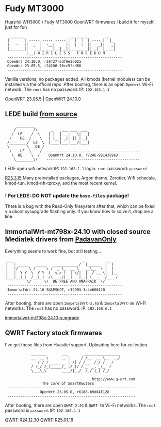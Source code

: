 # Fudy MT3000
Huasifei WH3000 / Fudy MT3000 OpenWRT firmwares
I build it for myself, just for fun

```
  _______                     ________        __
 |       |.-----.-----.-----.|  |  |  |.----.|  |_
 |   -   ||  _  |  -__|     ||  |  |  ||   _||   _|
 |_______||   __|_____|__|__||________||__|  |____|
          |__| W I R E L E S S   F R E E D O M
 -----------------------------------------------------
 OpenWrt 24.10.0, r28427-6df0e3d02a
 OpenWrt 23.05.5, r24106-10cc5fcd00
 -----------------------------------------------------
```

Vanilla versions, no packages added. All kmods (kernel modules) can be installed via the official repo.
After booting, there is an open `Openwrt` Wi-Fi network. The `root` has no password. IP: `192.168.1.1`

[OpenWRT 23.05.5](https://github.com/fildunsky/Fudy-MT3000/raw/refs/heads/main/OpenWRT%2023.05.5/openwrt-23.05.5-mediatek-filogic-huasifei_wh3000-emmc-squashfs-sysupgrade.bin) | [OpenWRT 24.10.0](https://github.com/fildunsky/Fudy-MT3000/raw/refs/heads/main/OpenWRT%2024.10.0/openwrt-24.10.0-mediatek-filogic-huasifei_wh3000-emmc-squashfs-sysupgrade.bin)


## LEDE build [from source](https://github.com/coolsnowwolf/lede)

```
     _________
    /        /\      _    ___ ___  ___
   /  LE    /  \    | |  | __|   \| __|
  /    DE  /    \   | |__| _|| |) | _|
 /________/  LE  \  |____|___|___/|___|
 \        \   DE /
  \    LE  \    /  -------------------------------------------
   \  DE    \  /    OpenWrt 24.10.0, r7246-9914389a8
    \________\/    -------------------------------------------

```

LEDE open wifi network
IP: `192.168.1.1`
login: `root`
password: `password`

[R25.3.15](https://github.com/fildunsky/Fudy-MT3000/raw/refs/heads/main/LEDE%2025.3.15/openwrt-mediatek-filogic-huasifei_wh3000-emmc-squashfs-sysupgrade.bin)
Many preinstalled packages, Argon theme, Zerotier, Wifi schedule, kmod-tun, kmod-nft-tproxy, and the most recent kernel.

### ! For LEDE: DO NOT update the `base-files` package!
There is a bug with the Read-Only filesystem after that, which can be fixed via uboot sysupgrade flashing only. If you know how to solve it, drop me a line.

## ImmortalWrt-mt798x-24.10 with closed source Mediatek drivers from [PadavanOnly](https://github.com/padavanonly/immortalwrt-mt798x-24.10)

Everything seems to work fine, but still testing...

```
.___                               __         .__
|   | _____   _____   ____________/  |______  |  |
|   |/     \ /     \ /  _ \_  __ \   __\__  \ |  |
|   |  Y Y  \  Y Y  (  <_> )  | \/|  |  / __ \|  |__
|___|__|_|  /__|_|  /\____/|__|   |__| (____  /____/
          \/      \/  BE FREE AND UNAFRAID  \/
 -----------------------------------------------------
 ImmortalWrt 24.10-SNAPSHOT, r32993-3c4e606420
 -----------------------------------------------------
```

After booting, there are open `ImmortalWrt-2.4G` & `ImmortalWrt-5G` Wi-Fi networks. The `root` has no password. IP: `192.168.6.1`

[immortalwrt-mt798x-24.10-supgrade](https://github.com/fildunsky/Fudy-MT3000/raw/refs/heads/main/immortalwrt-mt798x-24.10%20PadavanOnly/immortalwrt-mediatek-mt7981-huasifei_wh3000-emmc-squashfs-sysupgrade.bin)

## QWRT Factory stock firmwares
I've got these files from Huasifei support. Uploading here for collection.

```
            _______       ___       _________________
            __  __ \      __ |     / /__  __ \__  __/
            _  / / /________ | /| / /__  /_/ /_  /
            / /_/ /_/_____/_ |/ |/ / _  _, _/_  /
            \___\_\       ____/|__/  /_/ |_| /_/
 
                                        http://www.q-wrt.com
                 The core of SmartRouters
 -----------------------------------------------------------
                OpenWrt 23.05.0, r6188-b9d04f128
 -----------------------------------------------------------
```

After booting, there are open `QWRT-2.4G` & `QWRT-5G` Wi-Fi networks. The `root` password is `password`. IP: `192.168.1.1`

[QWRT-R24.12.30](https://github.com/fildunsky/Fudy-MT3000/raw/refs/heads/main/QWRT%20Factory%20Stock/QWRT-R24.12.30-mediatek-mt7981-mt7981-huasifei-wh3000-emmc-squashfs-sysupgrade.bin)
[QWRT-R25.01.18](https://github.com/fildunsky/Fudy-MT3000/raw/refs/heads/main/QWRT%20Factory%20Stock/QWRT-R25.01.18-mediatek-mt7981-mt7981-huasifei-wh3000-emmc-squashfs-sysupgrade.bin)